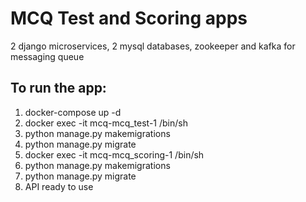 # MCQ Test and Scoring apps
2 django microservices, 2 mysql databases, zookeeper and kafka for messaging queue
## To run the app:
1) docker-compose up -d
2) docker exec -it mcq-mcq_test-1 /bin/sh
3) python manage.py makemigrations
4) python manage.py migrate
5) docker exec -it mcq-mcq_scoring-1 /bin/sh
6) python manage.py makemigrations
7) python manage.py migrate
8) API ready to use

